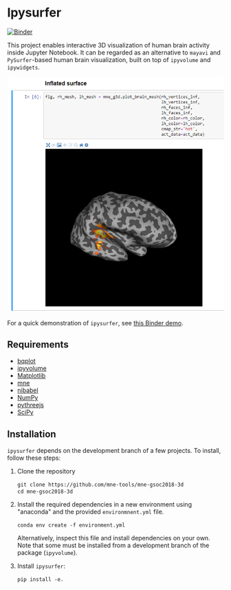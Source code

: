 # Ipysurfer

[![Binder](https://mybinder.org/badge.svg)](https://mybinder.org/v2/gh/mne-tools/mne-gsoc2018-3d/master?filepath=examples%2Fbrain-mesh.ipynb)

This project enables interactive 3D visualization of human brain activity inside Jupyter Notebook.
It can be regarded as an alternative to `mayavi` and `PySurfer`-based human brain visualization, built on top of `ipyvolume` and `ipywidgets`.

![Demo brain](doc/images/demo.png)

For a quick demonstration of `ipysurfer`, see [this Binder demo](https://mybinder.org/v2/gh/mne-tools/mne-gsoc2018-3d/master?filepath=examples%2Fbrain-mesh.ipynb).

## Requirements

- [bqplot](https://github.com/bloomberg/bqplot)
- [ipyvolume](https://github.com/maartenbreddels/ipyvolume)
- [Matplotlib](http://matplotlib.org)
- [mne](https://github.com/mne-tools/mne-python)
- [nibabel](https://github.com/nipy/nibabel/)
- [NumPy](https://github.com/numpy/numpy)
- [pythreejs](https://github.com/jupyter-widgets/pythreejs)
- [SciPy](https://github.com/scipy/scipy)

## Installation

`ipysurfer` depends on the development branch of a few projects. To install, follow these steps:

1. Clone the repository
   
   ```
   git clone https://github.com/mne-tools/mne-gsoc2018-3d
   cd mne-gsoc2018-3d
   ```
2. Install the required dependencies in a new environment using "anaconda" and the provided `environmnent.yml` file.

   ```
   conda env create -f environment.yml
   ```
   
   Alternatively, inspect this file and install dependencies on your own. Note that some must be installed from a development
   branch of the package (`ipyvolume`).
3. Install `ipysurfer`:
   
   ```
   pip install -e.
   ```
